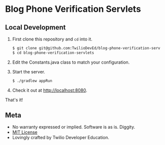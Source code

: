 # Blog Phone Verification Servlets


## Local Development

1. First clone this repository and `cd` into it.

   ```bash
   $ git clone git@github.com:TwilioDevEd/blog-phone-verification-servlets.git
   $ cd blog-phone-verification-servlets
   ```

1. Edit the Constants.java class to match your configuration.


1. Start the server.

   ```bash
   $ ./gradlew appRun
   ```

1. Check it out at [http://localhost:8080](http://localhost:8080).

That's it!

## Meta

* No warranty expressed or implied. Software is as is. Diggity.
* [MIT License](http://www.opensource.org/licenses/mit-license.html)
* Lovingly crafted by Twilio Developer Education.
